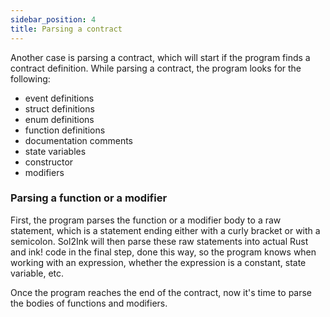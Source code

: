 ```yaml
---
sidebar_position: 4
title: Parsing a contract
---
```


Another case is parsing a contract, which will start if the program finds a contract definition. While parsing a contract, the program looks for the following:

- event definitions
- struct definitions
- enum definitions
- function definitions
- documentation comments
- state variables
- constructor
- modifiers

### Parsing a function or a modifier

First, the program parses the function or a modifier body to a raw statement, which is a statement ending either with a curly bracket or with a semicolon. Sol2Ink will then parse these raw statements into actual Rust and ink! code in the final step, done this way, so the program knows when working with an expression, whether the expression is a constant, state variable, etc.

Once the program reaches the end of the contract, now it's time to parse the bodies of functions and modifiers.